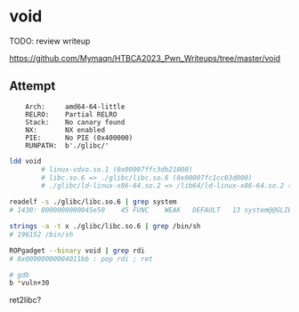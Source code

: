 # void

TODO: review writeup

https://github.com/Mymaqn/HTBCA2023_Pwn_Writeups/tree/master/void

## Attempt

```
    Arch:     amd64-64-little
    RELRO:    Partial RELRO
    Stack:    No canary found
    NX:       NX enabled
    PIE:      No PIE (0x400000)
    RUNPATH:  b'./glibc/'
```

```sh
ldd void
        # linux-vdso.so.1 (0x00007ffc3db21000)
        # libc.so.6 => ./glibc/libc.so.6 (0x00007fc1cc03d000)
        # ./glibc/ld-linux-x86-64.so.2 => /lib64/ld-linux-x86-64.so.2 (0x00007fc1cc214000)

readelf -s ./glibc/libc.so.6 | grep system
# 1430: 0000000000045e50    45 FUNC    WEAK   DEFAULT   13 system@@GLIBC_2.2.5

strings -a -t x ./glibc/libc.so.6 | grep /bin/sh
# 196152 /bin/sh

ROPgadget --binary void | grep rdi
# 0x00000000004011bb : pop rdi ; ret
```

```sh
# gdb
b *vuln+30
```

ret2libc?
